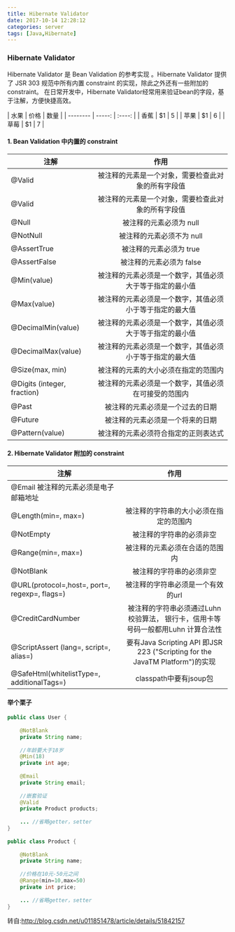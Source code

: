 ```yaml
---
title: Hibernate Validator
date: 2017-10-14 12:28:12
categories: server
tags: [Java,Hibernate] 
---
```

### Hibernate Validator
Hibernate Validator 是 Bean Validation 的参考实现 。Hibernate Validator 提供了 JSR 303 规范中所有内置 constraint 的实现，除此之外还有一些附加的 constraint。
在日常开发中，Hibernate Validator经常用来验证bean的字段，基于注解，方便快捷高效。

| 水果        | 价格    |  数量  |
    | --------   | -----:   | :----: |
    | 香蕉        | $1      |   5    |
    | 苹果        | $1      |   6    |
    | 草莓        | $1      |   7    |

#### 1. Bean Validation 中内置的 constraint
|注解            |          作用|
| --------       | :----: |
| @Valid         |   被注释的元素是一个对象，需要检查此对象的所有字段值  |
|@Valid	        |    被注释的元素是一个对象，需要检查此对象的所有字段值
|@Null	 |   被注释的元素必须为 null
|@NotNull	 |   被注释的元素必须不为 null
|@AssertTrue	 |   被注释的元素必须为 true
|@AssertFalse	 |   被注释的元素必须为 false
|@Min(value)	 |   被注释的元素必须是一个数字，其值必须大于等于指定的最小值
|@Max(value)	 |   被注释的元素必须是一个数字，其值必须小于等于指定的最大值
|@DecimalMin(value) |   	被注释的元素必须是一个数字，其值必须大于等于指定的最小值
|@DecimalMax(value) |   	被注释的元素必须是一个数字，其值必须小于等于指定的最大值
|@Size(max, min)	 |   被注释的元素的大小必须在指定的范围内
|@Digits (integer, fraction) |   	被注释的元素必须是一个数字，其值必须在可接受的范围内
|@Past	 |   被注释的元素必须是一个过去的日期
|@Future	 |   被注释的元素必须是一个将来的日期
|@Pattern(value)	 |   被注释的元素必须符合指定的正则表达式

#### 2. Hibernate Validator 附加的 constraint
| 注解            |           作用|
|------------     |:-------:|
|@Email	被注释的元素必须是电子邮箱地址
|@Length(min=, max=)	| 被注释的字符串的大小必须在指定的范围内
|@NotEmpty	| 被注释的字符串的必须非空
|@Range(min=, max=)	| 被注释的元素必须在合适的范围内
|@NotBlank	| 被注释的字符串的必须非空
|@URL(protocol=,host=,    port=, regexp=, flags=)	|被注释的字符串必须是一个有效的url
|@CreditCardNumber | 被注释的字符串必须通过Luhn校验算法， 银行卡，信用卡等号码一般都用Luhn 计算合法性
|@ScriptAssert (lang=, script=, alias=)	|要有Java Scripting API 即JSR 223 ("Scripting for the JavaTM Platform")的实现
|@SafeHtml(whitelistType=, additionalTags=)|classpath中要有jsoup包
#### 举个栗子
```java
public class User {  
      
    @NotBlank  
    private String name;  
      
    //年龄要大于18岁  
    @Min(18)  
    private int age;  
  
    @Email  
    private String email;  
      
    //嵌套验证  
    @Valid  
    private Product products;  
      
    ... //省略getter，setter  
}  
  
public class Product {  
      
    @NotBlank  
    private String name;  
      
    //价格在10元-50元之间  
    @Range(min=10,max=50)  
    private int price;  
      
    ... //省略getter，setter  
} 
```
转自:http://blog.csdn.net/u011851478/article/details/51842157
